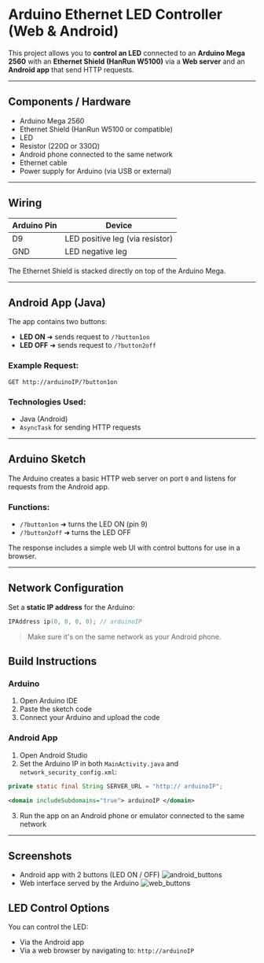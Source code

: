 # Arduino Ethernet LED Controller (Web & Android)

This project allows you to **control an LED** connected to an **Arduino Mega 2560** with an **Ethernet Shield (HanRun W5100)** via a **Web server** and an **Android app** that send HTTP requests.

---

## Components / Hardware

- Arduino Mega 2560  
- Ethernet Shield (HanRun W5100 or compatible)  
- LED  
- Resistor (220Ω or 330Ω)  
- Android phone connected to the same network  
- Ethernet cable  
- Power supply for Arduino (via USB or external)

---

## Wiring

| Arduino Pin | Device                     |
|-------------|----------------------------|
| D9          | LED positive leg (via resistor) |
| GND         | LED negative leg           |

The Ethernet Shield is stacked directly on top of the Arduino Mega.

---

## Android App (Java)

The app contains two buttons:
- **LED ON** ➜ sends request to `/​?button1on`
- **LED OFF** ➜ sends request to `/​?button2off`

### Example Request:
```
GET http://arduinoIP/?button1on
```

### Technologies Used:
- Java (Android)
- `AsyncTask` for sending HTTP requests

---

## Arduino Sketch

The Arduino creates a basic HTTP web server on port `0` and listens for requests from the Android app.

### Functions:
- `/​?button1on` ➜ turns the LED ON (pin 9)
- `/​?button2off` ➜ turns the LED OFF

The response includes a simple web UI with control buttons for use in a browser.

---

## Network Configuration

Set a **static IP address** for the Arduino:
```cpp
IPAddress ip(0, 0, 0, 0); // arduinoIP
```
> Make sure it's on the same network as your Android phone.

## Build Instructions

### Arduino
1. Open Arduino IDE
2. Paste the sketch code
3. Connect your Arduino and upload the code

### Android App
1. Open Android Studio
2. Set the Arduino IP in both `MainActivity.java` and `network_security_config.xml`:
```java
private static final String SERVER_URL = "http:// arduinoIP";
```
```xml
<domain includeSubdomains="true"> arduinoIP </domain>
```
3. Run the app on an Android phone or emulator connected to the same network
---

## Screenshots
- Android app with 2 buttons (LED ON / OFF)
   ![android_buttons](https://github.com/user-attachments/assets/f49389f1-cec6-4035-ac4d-fd784366d127)
- Web interface served by the Arduino
   ![web_buttons](https://github.com/user-attachments/assets/8db40c17-0329-4097-9d0c-c4c74ae52558)

## LED Control Options
You can control the LED:
- Via the Android app
- Via a web browser by navigating to: `http://arduinoIP`
